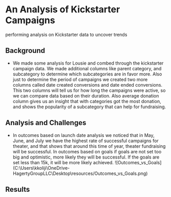 # An Analysis of Kickstarter Campaigns
performing analysis on Kickstarter data to uncover trends

## Background
* We made some analysis for Lousie and combed through the kickstarter campaign data. We made additional columns like parent category, and subcategory to determine which subcategories are in favor more. 
Also just to determine the period of campaigns we created two more columns called date created conversions and date ended conversions. This two columns will tell us for how long the campaigns were active, so we can compare data based on their duration.
Also average donation column gives us an insight that with categories got the most donation, and shows the popularity of a subcategory that can help for fundraising.


## Analysis and Challenges
* In outcomes based on launch date analysis we noticed that in May, June, and July we have the highest rate of successful campaigns for theater, and that shows that around this time of year, theater fundraising will be successful. 
In outcomes based on goals if goals are not set too big and optimistic, more likely they will be successful. If the goals are set less than 15k, it will be more likely achieved.
![Outcomes_vs_Goals] (C:\Users\kkoliji\OneDrive-HagertyGroupLLC\Desktop\resources/Outcomes_vs_Goals.png)

## Results 









